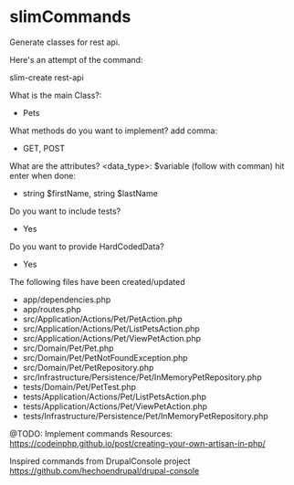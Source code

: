 # slimCommands
Generate classes for rest api.


Here's an attempt of the command:

slim-create rest-api

What is the main Class?:
- Pets

What methods do you want to implement? add comma:
- GET, POST

What are the attributes? <data_type>: $variable (follow with comman) hit enter when done:

- string $firstName, string $lastName

Do you want to include tests? 
- Yes

Do you want to provide HardCodedData?
- Yes

The following files have been created/updated

- app/dependencies.php
- app/routes.php
- src/Application/Actions/Pet/PetAction.php
- src/Application/Actions/Pet/ListPetsAction.php
- src/Application/Actions/Pet/ViewPetAction.php
- src/Domain/Pet/Pet.php
- src/Domain/Pet/PetNotFoundException.php
- src/Domain/Pet/PetRepository.php
- src/Infrastructure/Persistence/Pet/InMemoryPetRepository.php
- tests/Domain/Pet/PetTest.php
- tests/Application/Actions/Pet/ListPetsAction.php
- tests/Application/Actions/Pet/ViewPetAction.php
- tests/Infrastructure/Persistence/Pet/InMemoryPetRepository.php



@TODO: Implement commands
Resources:
https://codeinphp.github.io/post/creating-your-own-artisan-in-php/

Inspired commands from DrupalConsole project https://github.com/hechoendrupal/drupal-console
